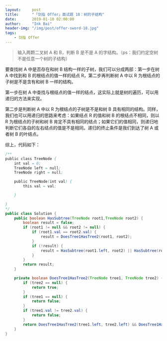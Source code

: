 ```yaml
---
layout:     post
title:      "「剑指 Offer」面试题 18：树的子结构"
date:       2019-01-10 02:00:00
author:     "Ink Bai"
header-img: "/img/post/offer-sword-18.jpg"
tags:
    - 剑指 Offer
---
```


> 输入两颗二叉树 A 和 B，判断 B 是不是 A 的字结构。（ps：我们约定空树不是任意一个树的子结构）

要查找树 A 中是否存在和树 B 结构一样的子树，我们可以分成两部：第一步在树 A 中找到和 B 的根结点的值一样的结点 R，第二步再判断树 A 中以 R 为根结点的子树是不是含有和树 B 一样的结构。

第一步在树 A 中查找与根结点的值一样的结点，这实际上就是树的遍历，可以用递归的方法来实现。

第二步是判断树 A 中以 R 为根结点的子树是不是和树 B 具有相同的结构。同样，我们也可以用递归的思路来考虑：如果结点 R 的值和树 B 的根结点不相同，则以 R 为根结点的子树和树 B 肯定不具有相同的结点；如果它们的值相同，则递归地判断它们各自的左右结点的值是不是相同。递归的终止条件是我们到达了树 A 或者树 B 的叶结点。

综上，代码如下：

```java
/**
public class TreeNode {
    int val = 0;
    TreeNode left = null;
    TreeNode right = null;

    public TreeNode(int val) {
        this.val = val;

    }

}
*/
public class Solution {
    public boolean HasSubtree(TreeNode root1,TreeNode root2) {
        boolean result = false;
        if (root1 != null && root2 != null) {
            if (root1.val == root2.val) {
                result = DoesTree1HasTree2(root1, root2);
            }
            if (!result) {
                result = HasSubtree(root1.left, root2) || HasSubtree(root1.right, root2);
            }
        }
        return result;
    }

    private boolean DoesTree1HasTree2(TreeNode tree1, TreeNode tree2) {
        if (tree2 == null) {
            return true;
        }
        if (tree1 == null) {
            return false;
        }
        if (tree1.val != tree2.val) {
            return false;
        }
        return DoesTree1HasTree2(tree1.left, tree2.left) && DoesTree1HasTree2(tree1.right, tree2.right);
    }
}
```

